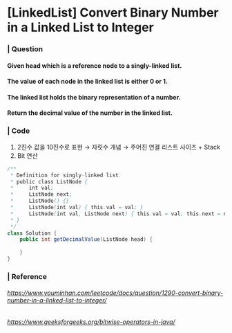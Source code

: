 # [LinkedList] Convert Binary Number in a Linked List to Integer 

### | Question

#### Given head which is a reference node to a singly-linked list.

#### The value of each node in the linked list is either 0 or 1.

#### The linked list holds the binary representation of a number.

#### Return the decimal value of the number in the linked list. 

### | Code

1) 2진수 값을 10진수로 표현 → 자릿수 개념 → 주어진 연결 리스트 사이즈 + Stack 
2) Bit 연산

```java
/**
 * Definition for singly-linked list.
 * public class ListNode {
 *     int val;
 *     ListNode next;
 *     ListNode() {}
 *     ListNode(int val) { this.val = val; }
 *     ListNode(int val, ListNode next) { this.val = val; this.next = next; }
 * }
 */
class Solution {
    public int getDecimalValue(ListNode head) {
        
    }
}
```

### | Reference

###### https://www.youminhan.com/leetcode/docs/question/1290-convert-binary-number-in-a-linked-list-to-integer/

###### https://www.geeksforgeeks.org/bitwise-operators-in-java/
